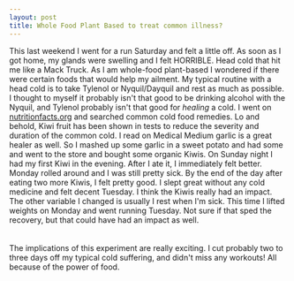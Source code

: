 ```yaml
---
layout: post
title: Whole Food Plant Based to treat common illness?
---
```

This last weekend I went for a run Saturday and felt a little off.  As soon as I got home, my glands were swelling and I felt HORRIBLE. 
Head cold that hit me like a Mack Truck.  As I am whole-food plant-based I wondered if there were certain foods that would help my ailment.  My typical routine
with a head cold is to take Tylenol or Nyquil/Dayquil and rest as much as possible.  I thought to myself it probably isn't that good to be drinking alcohol with the 
Nyquil, and Tylenol probably isn't that good for <i>healing</i> a cold.  I went on <a href="https://nutritionfacts.org">nutritionfacts.org</a> and searched common cold food remedies.  Lo and behold, Kiwi fruit has 
been shown in tests to reduce the severity and duration of the common cold.  I read on Medical Medium garlic is a great healer as well.
So I mashed up some garlic in a sweet potato and had some and went to the store and bought some organic Kiwis.  On Sunday night I had my first Kiwi in the evening.
After I ate it, I immediately felt better.  Monday rolled around and I was still pretty sick.  By the end of the day after eating two more Kiwis, I felt pretty good.
I slept great without any cold medicine and felt decent Tuesday.  I think the Kiwis really had an impact.  The other variable I changed is usually I rest when I'm sick.
This time I lifted weights on Monday and went running Tuesday.  Not sure if that sped the recovery, but that could have had an impact as well.  
<br><br>
The implications of this experiment are really exciting.  I cut probably two to three days off my typical cold suffering, and didn't miss any workouts! All because of the power of food.
